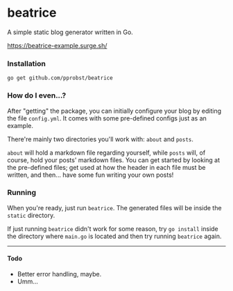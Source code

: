 # beatrice
A simple static blog generator written in Go.

https://beatrice-example.surge.sh/

### Installation
```go get github.com/pprobst/beatrice```

### How do I even...?
After "getting" the package, you can initially configure your blog by editing
the file ```config.yml```. It comes with some pre-defined configs just as an
example.

There're mainly two directories you'll work with: ```about``` and ```posts```. 

```about``` will hold a markdown file regarding yourself, while ```posts```
will, of course, hold your posts' markdown files. You can get started by
looking at the pre-defined files; get used at how the header in each file must
be written, and then... have some fun writing your own posts!

### Running

When you're ready, just run ```beatrice```. The generated files will be
inside the ```static``` directory. 

If just running ```beatrice``` didn't work for some reason, try ```go install``` 
inside the directory where ```main.go``` is located and then try running
```beatrice``` again.

---

#### Todo
* Better error handling, maybe.
* Umm...
